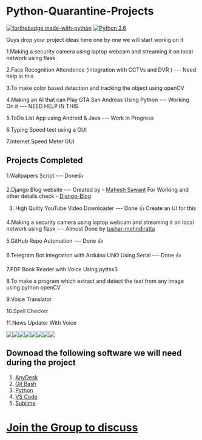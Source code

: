 # Python-Quarantine-Projects

[![forthebadge made-with-python](http://ForTheBadge.com/images/badges/made-with-python.svg)](https://www.python.org/)                  [![Python 3.6](https://img.shields.io/badge/python-3.6-blue.svg)](https://www.python.org/downloads/release/python-360/)   

Guys drop your project ideas here one by one we will start workig on it

1.Making a security camera using laptop webcam and streaming it on local network using flask

2.Face Recognition Attendence (integration with CCTVs and DVR ) --- Need help in this

3.To make color based detection and tracking the object using openCV 

4.Making an AI that can Play GTA San Andreas Using Python --- Working On it  --- NEED HELP IN THIS

5.ToDo List App using Android & Java --- Work in Progress

6.Typing Speed test using a GUI

7.Internet Speed Meter GUI 


## Projects Completed 

1.Wallpapers Script --- Done👍

2.Django Blog website --- Created by - [Mahesh Sawant](https://github.com/smahesh29) 
  For Working and other details check - [Django-Blog](https://github.com/smahesh29/Django-Blog)
  
3. High Qulity YouTube Video Downloader --- Done 👍  Create an UI for this

4.Making a security camera using laptop webcam and streaming it on local network using flask --- Almost Done by [tushar-mehndiratta](https://github.com/tushar-mehndiratta)

5.GitHub Repo Automation --- Done 👍

6.Telegram Bot Integration with Arduino UNO Using Serial --- Done 👍

7.PDF Book Reader with Voice Using pyttsx3 

8.To make a program which extract and detect  the text from any image using python openCV

9.Voice Translator

10.Spell Checker

11.News Updater With Voice


[![](https://sourcerer.io/fame/Arbazkhan4712/Arbazkhan4712/Python-Quarantine-Projects/images/0)](https://sourcerer.io/fame/Arbazkhan4712/Arbazkhan4712/Python-Quarantine-Projects/links/0)[![](https://sourcerer.io/fame/Arbazkhan4712/Arbazkhan4712/Python-Quarantine-Projects/images/1)](https://sourcerer.io/fame/Arbazkhan4712/Arbazkhan4712/Python-Quarantine-Projects/links/1)[![](https://sourcerer.io/fame/Arbazkhan4712/Arbazkhan4712/Python-Quarantine-Projects/images/2)](https://sourcerer.io/fame/Arbazkhan4712/Arbazkhan4712/Python-Quarantine-Projects/links/2)[![](https://sourcerer.io/fame/Arbazkhan4712/Arbazkhan4712/Python-Quarantine-Projects/images/3)](https://sourcerer.io/fame/Arbazkhan4712/Arbazkhan4712/Python-Quarantine-Projects/links/3)[![](https://sourcerer.io/fame/Arbazkhan4712/Arbazkhan4712/Python-Quarantine-Projects/images/4)](https://sourcerer.io/fame/Arbazkhan4712/Arbazkhan4712/Python-Quarantine-Projects/links/4)[![](https://sourcerer.io/fame/Arbazkhan4712/Arbazkhan4712/Python-Quarantine-Projects/images/5)](https://sourcerer.io/fame/Arbazkhan4712/Arbazkhan4712/Python-Quarantine-Projects/links/5)[![](https://sourcerer.io/fame/Arbazkhan4712/Arbazkhan4712/Python-Quarantine-Projects/images/6)](https://sourcerer.io/fame/Arbazkhan4712/Arbazkhan4712/Python-Quarantine-Projects/links/6)[![](https://sourcerer.io/fame/Arbazkhan4712/Arbazkhan4712/Python-Quarantine-Projects/images/7)](https://sourcerer.io/fame/Arbazkhan4712/Arbazkhan4712/Python-Quarantine-Projects/links/7)

## Downoad the following software we will need during the project

1. [AnyDesk](https://anydesk.com/en/downloads) 
2. [Git Bash](https://git-scm.com/download)
3. [Python](https://www.python.org/)
4. [VS Code](https://code.visualstudio.com/)
5. [Sublime](https://www.sublimetext.com/)
# [Join the Group to discuss](https://chat.whatsapp.com/HBZwGwcRP3QBqeIRIMEc5i)
>
